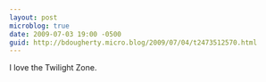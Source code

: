 ```yaml
---
layout: post
microblog: true
date: 2009-07-03 19:00 -0500
guid: http://bdougherty.micro.blog/2009/07/04/t2473512570.html
---
```

I love the Twilight Zone.
